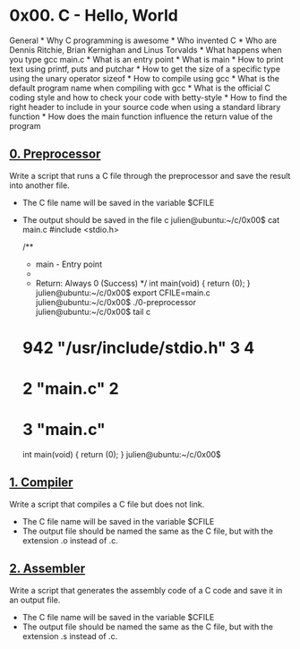 # 0x00. C - Hello, World

General
	* Why C programming is awesome
	* Who invented C
	* Who are Dennis Ritchie, Brian Kernighan and Linus Torvalds
	* What happens when you type gcc main.c
	* What is an entry point
	* What is main
	* How to print text using printf, puts and putchar
	* How to get the size of a specific type using the unary operator sizeof
	* How to compile using gcc
	* What is the default program name when compiling with gcc
	* What is the official C coding style and how to check your code with betty-style
	* How to find the right header to include in your source code when using a standard library function
	* How does the main function influence the return value of the program

## [0. Preprocessor](0-preprocessor "preprocessor")
Write a script that runs a C file through the preprocessor and save the result into another file.

* The C file name will be saved in the variable $CFILE
* The output should be saved in the file c
	julien@ubuntu:~/c/0x00$ cat main.c 
	#include <stdio.h>
	
	/**
	 * main - Entry point
	 *
	 * Return: Always 0 (Success)
	 */
	int main(void)
	{
	    return (0);
	}
	julien@ubuntu:~/c/0x00$ export CFILE=main.c
	julien@ubuntu:~/c/0x00$ ./0-preprocessor 
	julien@ubuntu:~/c/0x00$ tail c
	# 942 "/usr/include/stdio.h" 3 4

	# 2 "main.c" 2


	# 3 "main.c"
	int main(void)
	{
	 return (0);
	}
	julien@ubuntu:~/c/0x00$ 

## [1. Compiler](1-compiler "compile")

Write a script that compiles a C file but does not link.

* The C file name will be saved in the variable $CFILE
* The output file should be named the same as the C file, but with the extension .o instead of .c.

## [2. Assembler](2-assembler "assembler")
Write a script that generates the assembly code of a C code and save it in an output file.

* The C file name will be saved in the variable $CFILE
* The output file should be named the same as the C file, but with the extension .s instead of .c.
